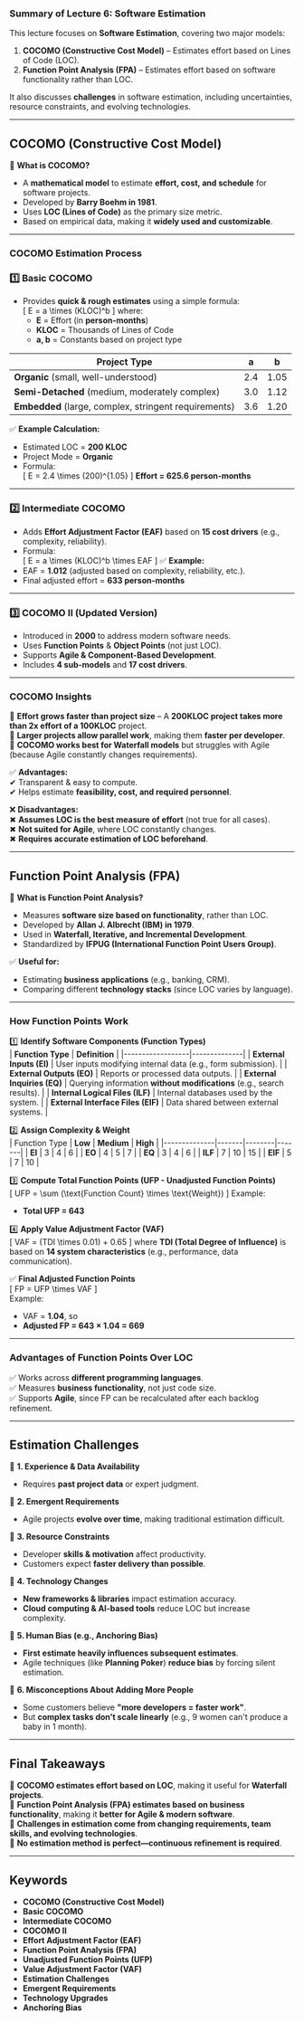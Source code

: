 ### **Summary of Lecture 6: Software Estimation**  

This lecture focuses on **Software Estimation**, covering two major models:  
1. **COCOMO (Constructive Cost Model)** – Estimates effort based on Lines of Code (LOC).  
2. **Function Point Analysis (FPA)** – Estimates effort based on software functionality rather than LOC.  

It also discusses **challenges** in software estimation, including uncertainties, resource constraints, and evolving technologies.  

---

## **COCOMO (Constructive Cost Model)**  

🔹 **What is COCOMO?**  
- A **mathematical model** to estimate **effort, cost, and schedule** for software projects.  
- Developed by **Barry Boehm in 1981**.  
- Uses **LOC (Lines of Code)** as the primary size metric.  
- Based on empirical data, making it **widely used and customizable**.  

---

### **COCOMO Estimation Process**  

### **1️⃣ Basic COCOMO**  
- Provides **quick & rough estimates** using a simple formula:  
  \[
  E = a \times (KLOC)^b
  \]
  where:  
  - **E** = Effort (in **person-months**)  
  - **KLOC** = Thousands of Lines of Code  
  - **a, b** = Constants based on project type  

| **Project Type**  | **a** | **b**  |
|------------------|------|------|
| **Organic** (small, well-understood) | 2.4 | 1.05 |
| **Semi-Detached** (medium, moderately complex) | 3.0 | 1.12 |
| **Embedded** (large, complex, stringent requirements) | 3.6 | 1.20 |

✅ **Example Calculation:**  
- Estimated LOC = **200 KLOC**  
- Project Mode = **Organic**  
- Formula:  
  \[
  E = 2.4 \times (200)^{1.05}
  \]
  **Effort = 625.6 person-months**  

---

### **2️⃣ Intermediate COCOMO**  
- Adds **Effort Adjustment Factor (EAF)** based on **15 cost drivers** (e.g., complexity, reliability).  
- Formula:  
  \[
  E = a \times (KLOC)^b \times EAF
  \]
✅ **Example:**  
- EAF = **1.012** (adjusted based on complexity, reliability, etc.).  
- Final adjusted effort = **633 person-months**  

---

### **3️⃣ COCOMO II (Updated Version)**  
- Introduced in **2000** to address modern software needs.  
- Uses **Function Points** & **Object Points** (not just LOC).  
- Supports **Agile & Component-Based Development**.  
- Includes **4 sub-models** and **17 cost drivers**.  

---

### **COCOMO Insights**  
📌 **Effort grows faster than project size** – A **200KLOC project takes more than 2x effort of a 100KLOC** project.  
📌 **Larger projects allow parallel work**, making them **faster per developer**.  
📌 **COCOMO works best for Waterfall models** but struggles with Agile (because Agile constantly changes requirements).  

✅ **Advantages:**  
✔ Transparent & easy to compute.  
✔ Helps estimate **feasibility, cost, and required personnel**.  

❌ **Disadvantages:**  
✖ **Assumes LOC is the best measure of effort** (not true for all cases).  
✖ **Not suited for Agile**, where LOC constantly changes.  
✖ **Requires accurate estimation of LOC beforehand**.  

---

## **Function Point Analysis (FPA)**  

🔹 **What is Function Point Analysis?**  
- Measures **software size based on functionality**, rather than LOC.  
- Developed by **Allan J. Albrecht (IBM) in 1979**.  
- Used in **Waterfall, Iterative, and Incremental Development**.  
- Standardized by **IFPUG (International Function Point Users Group)**.  

✅ **Useful for:**  
- Estimating **business applications** (e.g., banking, CRM).  
- Comparing different **technology stacks** (since LOC varies by language).  

---

### **How Function Points Work**  

1️⃣ **Identify Software Components (Function Types)**  
| **Function Type** | **Definition** |
|------------------|--------------|
| **External Inputs (EI)** | User inputs modifying internal data (e.g., form submission). |
| **External Outputs (EO)** | Reports or processed data outputs. |
| **External Inquiries (EQ)** | Querying information **without modifications** (e.g., search results). |
| **Internal Logical Files (ILF)** | Internal databases used by the system. |
| **External Interface Files (EIF)** | Data shared between external systems. |

2️⃣ **Assign Complexity & Weight**  
| Function Type | **Low** | **Medium** | **High** |
|--------------|-------|--------|-------|
| **EI** | 3 | 4 | 6 |
| **EO** | 4 | 5 | 7 |
| **EQ** | 3 | 4 | 6 |
| **ILF** | 7 | 10 | 15 |
| **EIF** | 5 | 7 | 10 |

3️⃣ **Compute Total Function Points (UFP - Unadjusted Function Points)**  
\[
UFP = \sum (\text{Function Count} \times \text{Weight})
\]
Example:  
- **Total UFP = 643**  

4️⃣ **Apply Value Adjustment Factor (VAF)**  
\[
VAF = (TDI \times 0.01) + 0.65
\]
where **TDI (Total Degree of Influence)** is based on **14 system characteristics** (e.g., performance, data communication).  

✅ **Final Adjusted Function Points**  
\[
FP = UFP \times VAF
\]  
Example:  
- VAF = **1.04**, so  
- **Adjusted FP = 643 × 1.04 = 669**  

---

### **Advantages of Function Points Over LOC**  
✅ Works across **different programming languages**.  
✅ Measures **business functionality**, not just code size.  
✅ Supports **Agile**, since FP can be recalculated after each backlog refinement.  

---

## **Estimation Challenges**  

🚧 **1. Experience & Data Availability**  
- Requires **past project data** or expert judgment.  

🚧 **2. Emergent Requirements**  
- Agile projects **evolve over time**, making traditional estimation difficult.  

🚧 **3. Resource Constraints**  
- Developer **skills & motivation** affect productivity.  
- Customers expect **faster delivery than possible**.  

🚧 **4. Technology Changes**  
- **New frameworks & libraries** impact estimation accuracy.  
- **Cloud computing & AI-based tools** reduce LOC but increase complexity.  

🚧 **5. Human Bias (e.g., Anchoring Bias)**  
- **First estimate heavily influences subsequent estimates**.  
- Agile techniques (like **Planning Poker**) **reduce bias** by forcing silent estimation.  

🚧 **6. Misconceptions About Adding More People**  
- Some customers believe **"more developers = faster work"**.  
- But **complex tasks don’t scale linearly** (e.g., 9 women can't produce a baby in 1 month).  

---

## **Final Takeaways**  
🔹 **COCOMO estimates effort based on LOC**, making it useful for **Waterfall projects**.  
🔹 **Function Point Analysis (FPA) estimates based on business functionality**, making it **better for Agile & modern software**.  
🔹 **Challenges in estimation come from changing requirements, team skills, and evolving technologies**.  
🔹 **No estimation method is perfect—continuous refinement is required**.  

---


## **Keywords**  
- **COCOMO (Constructive Cost Model)**  
- **Basic COCOMO**  
- **Intermediate COCOMO**  
- **COCOMO II**  
- **Effort Adjustment Factor (EAF)**  
- **Function Point Analysis (FPA)**  
- **Unadjusted Function Points (UFP)**  
- **Value Adjustment Factor (VAF)**  
- **Estimation Challenges**  
- **Emergent Requirements**  
- **Technology Upgrades**  
- **Anchoring Bias**